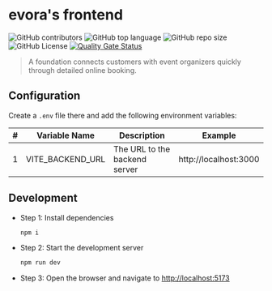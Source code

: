 # evora's frontend

![GitHub contributors](https://img.shields.io/github/contributors/EXEFPT/evora)
![GitHub top language](https://img.shields.io/github/languages/top/EXEFPT/evora)
![GitHub repo size](https://img.shields.io/github/repo-size/EXEFPT/evora)
![GitHub License](https://img.shields.io/github/license/EXEFPT/evora)
[![Quality Gate Status](https://sonarcloud.io/api/project_badges/measure?project=EXEFPT_evora&metric=alert_status)](https://sonarcloud.io/summary/new_code?id=EXEFPT_evora)

> A foundation connects customers with event organizers quickly through detailed online booking.

## Configuration

Create a `.env` file there and add the following environment variables:

| #   | Variable Name    | Description                   | Example               |
| --- | ---------------- | ----------------------------- | --------------------- |
| 1   | VITE_BACKEND_URL | The URL to the backend server | http://localhost:3000 |

## Development

- Step 1: Install dependencies

  ```bash
  npm i
  ```

- Step 2: Start the development server

  ```bash
  npm run dev
  ```

- Step 3: Open the browser and navigate to [http://localhost:5173](http://localhost:5173)
